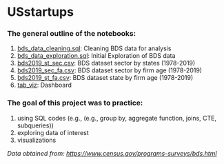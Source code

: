 # USstartups

### The general outline of the notebooks:
1. [bds_data_cleaning.sql](https://github.com/yyklee/US-startups/blob/main/bds_data_cleaning.sql): Cleaning BDS data for analysis
2. [bds_data_exploration.sql](https://github.com/yyklee/US-startups/blob/main/bds_data_exploration.sql): Initial Exploration of BDS data 
3. [bds2019_st_sec.csv](https://github.com/yyklee/US-startups/blob/main/bds2019_st_sec.csv): BDS dataset sector by states (1978-2019)
4. [bds2019_sec_fa.csv](https://github.com/yyklee/US-startups/blob/main/bds2019_sec_fa.csv): BDS dataset sector by firm age (1978-2019)
5. [bds2019_st_fa.csv](https://github.com/yyklee/US-startups/blob/main/bds2019_st_fa.csv): BDS dataset state by firm age (1978-2019)
6. [tab_viz](https://public.tableau.com/views/USstartups/1_1?:language=ko-KR&:display_count=n&:origin=viz_share_link): Dashboard 

### The goal of this project was to practice:
1. using SQL codes (e.g., (e.g., group by, aggregate function, joins, CTE, subqueries))
2. exploring data of interest
3. visualizations 

*Data obtained from: https://www.census.gov/programs-surveys/bds.html*
